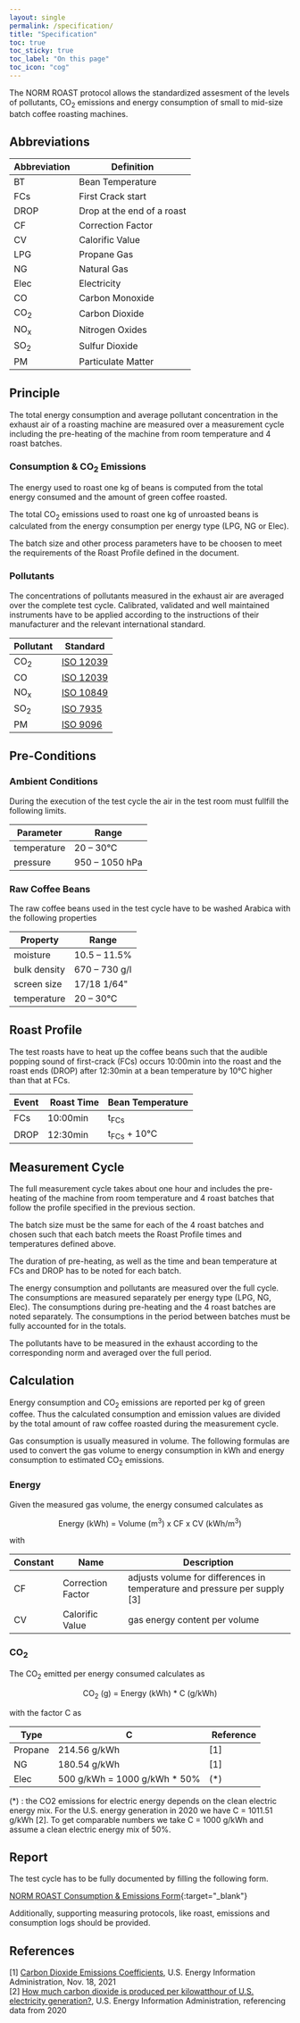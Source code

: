 ```yaml
---
layout: single
permalink: /specification/
title: "Specification"
toc: true
toc_sticky: true
toc_label: "On this page"
toc_icon: "cog"
---
```



The NORM ROAST protocol allows the standardized assesment of the levels of pollutants, CO<sub>2</sub> emissions and energy consumption of small to mid-size batch coffee roasting machines.


## Abbreviations

Abbreviation  | Definition
------------- | -------------
BT | Bean Temperature
FCs | First Crack start
DROP | Drop at the end of a roast|
CF | Correction Factor
CV | Calorific Value|
LPG  | Propane Gas
NG   | Natural Gas
Elec | Electricity|
CO  | Carbon Monoxide
CO<sub>2</sub> | Carbon Dioxide
NO<sub>x</sub> | Nitrogen Oxides
SO<sub>2</sub> | Sulfur Dioxide
PM  | Particulate Matter

## Principle

The total energy consumption and average pollutant concentration in the exhaust air of a roasting machine are measured over a measurement cycle including the pre-heating of the machine from room temperature and 4 roast batches. 

### Consumption & CO<sub>2</sub> Emissions

The energy used to roast one kg of beans is computed from the total energy consumed and the amount of green coffee roasted.

The total CO<sub>2</sub> emissions used to roast one kg of unroasted beans is calculated from the energy consumption per energy type (LPG, NG or Elec). 

The batch size and other process parameters have to be choosen to meet the requirements of the Roast Profile defined in the document.

### Pollutants
 
The concentrations of pollutants measured in the exhaust air are averaged over the complete test cycle. Calibrated, validated and well maintained instruments have to be applied according to the instructions of their manufacturer and the relevant international standard.

Pollutant  | Standard
---------- | -------------
CO<sub>2</sub> | [ISO 12039](https://www.iso.org/standard/71638.html)
CO  | [ISO 12039](https://www.iso.org/standard/71638.html)
NO<sub>x</sub> | [ISO 10849](https://www.iso.org/standard/18881.html)
SO<sub>2</sub> | [ISO 7935](https://www.iso.org/standard/14905.html)
PM  | [ISO 9096](https://www.iso.org/standard/70547.html)

## Pre-Conditions

### Ambient Conditions

During the execution of the test cycle the air in the test room must fullfill the following limits.

Parameter   | Range
----------- | -----
temperature | 20 – 30°C
pressure    | 950 – 1050 hPa

### Raw Coffee Beans

The raw coffee beans used in the test cycle have to be washed Arabica with the following properties

Property | Range
-------- | -----
moisture | 10.5 – 11.5%
bulk density | 670 – 730 g/l
screen size | 17/18 1/64"
temperature | 20 – 30°C

## Roast Profile

The test roasts have to heat up the coffee beans such that the audible popping sound of first-crack (FCs) occurs 10:00min into the roast and the roast ends (DROP) after 12:30min at a bean temperature by 10°C higher than that at FCs.

Event | Roast Time | Bean Temperature
----- | ---------- | ----------------
FCs   | 10:00min   | t<sub>FCs</sub>
DROP  | 12:30min   | t<sub>FCs</sub> + 10°C


## Measurement Cycle

The full measurement cycle takes about one hour and includes the pre-heating of the machine from room temperature and 4 roast batches that follow the profile specified in the previous section.

The batch size must be the same for each of the 4 roast batches and chosen such that each batch meets the Roast Profile times and temperatures defined above. 

The duration of pre-heating, as well as the time and bean temperature at FCs and DROP has to be noted for each batch.

The energy consumption and pollutants are measured over the full cycle. The consumptions are measured separately per energy type (LPG, NG, Elec). The consumptions during pre-heating and the 4 roast batches are noted separately. The consumptions in the period between batches must be fully accounted for in the totals.

The pollutants have to be measured in the exhaust according to the corresponding norm and averaged over the full period.


## Calculation

Energy consumption and CO<sub>2</sub> emissions are reported per kg of green coffee. Thus the calculated consumption and emission values are divided by the total amount of raw coffee roasted during the measurement cycle.

Gas consumption is usually measured in volume. The following formulas are used to convert the gas volume to energy consumption in kWh and energy consumption to estimated CO<sub>2</sub> emissions.

### Energy

Given the measured gas volume, the energy consumed calculates as

<center>
Energy (kWh) = Volume (m<sup>3</sup>) x CF x CV (kWh/m<sup>3</sup>)
</center>

with

Constant | Name | Description 
-------- | ---- | -----------
CF | Correction Factor | adjusts volume for differences in temperature and pressure per supply [3]
CV | Calorific Value | gas energy content per volume



### CO<sub>2</sub>

The CO<sub>2</sub> emitted per energy consumed calculates as

<center>
CO<sub>2</sub> (g) = Energy (kWh) * C (g/kWh)
</center>

with the factor C as

Type | C | Reference
----- | ---- | ----
Propane | 214.56 g/kWh | [1]
NG |      180.54 g/kWh | [1]
Elec |    500 g/kWh = 1000 g/kWh * 50% | (*)

(*) :  the CO2 emissions for electric energy depends on the clean electric energy mix. For the U.S. energy generation in 2020 we have C = 1011.51 g/kWh [2]. To get comparable numbers we take C = 1000 g/kWh and assume a clean electric energy mix of 50%.


## Report

The test cycle has to be fully documented by filling the following form.

[NORM ROAST Consumption & Emissions Form](../assets/docs/norm-roast-form.pdf){:target="_blank"}

Additionally, supporting measuring protocols, like roast, emissions and consumption logs should be provided.

## References

[1] [Carbon Dioxide Emissions Coefficients](https://www.eia.gov/environment/emissions/co2_vol_mass.php), U.S. Energy Information Administration, Nov. 18, 2021  
[2] [How much carbon dioxide is produced per kilowatthour of U.S. electricity generation?](https://www.eia.gov/tools/faqs/faq.php?id=74&t=11), U.S. Energy Information Administration, referencing data from 2020